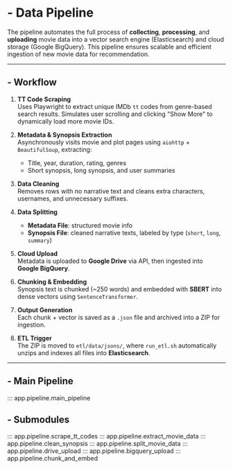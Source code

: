 # - Data Pipeline

The pipeline automates the full process of **collecting**, **processing**, and **uploading** movie data into a vector search engine (Elasticsearch) and cloud storage (Google BigQuery). This pipeline ensures scalable and efficient ingestion of new movie data for recommendation.

---

## - Workflow

1. **TT Code Scraping**  
   Uses Playwright to extract unique IMDb `tt` codes from genre-based search results. Simulates user scrolling and clicking "Show More" to dynamically load more movie IDs.

2. **Metadata & Synopsis Extraction**  
   Asynchronously visits movie and plot pages using `aiohttp` + `BeautifulSoup`, extracting:
   - Title, year, duration, rating, genres
   - Short synopsis, long synopsis, and user summaries

3. **Data Cleaning**  
   Removes rows with no narrative text and cleans extra characters, usernames, and unnecessary suffixes.

4. **Data Splitting**  
   - **Metadata File**: structured movie info  
   - **Synopsis File**: cleaned narrative texts, labeled by type (`short`, `long`, `summary`)

5. **Cloud Upload**  
   Metadata is uploaded to **Google Drive** via API, then ingested into **Google BigQuery**.

6. **Chunking & Embedding**  
   Synopsis text is chunked (~250 words) and embedded with **SBERT** into dense vectors using `SentenceTransformer`.

7. **Output Generation**  
   Each chunk + vector is saved as a `.json` file and archived into a ZIP for ingestion.

8. **ETL Trigger**  
   The ZIP is moved to `etl/data/jsons/`, where `run_etl.sh` automatically unzips and indexes all files into **Elasticsearch**.

---

## - Main Pipeline

::: app.pipeline.main_pipeline

## - Submodules

::: app.pipeline.scrape_tt_codes
::: app.pipeline.extract_movie_data
::: app.pipeline.clean_synopsis
::: app.pipeline.split_movie_data
::: app.pipeline.drive_upload
::: app.pipeline.bigquery_upload
::: app.pipeline.chunk_and_embed